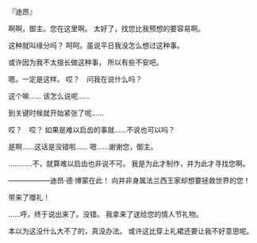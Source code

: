 『迪昂』

啊啊，御主。您在这里啊。
太好了，找您比我预想的要容易啊。

这种就叫缘分吗？
呵呵。虽说平日我没怎么想过这种事。

或许因为我不太擅长做这种事，
所以有些不安吧。

嗯。一定是这样。
哎？　问我在说什么吗？

这个嘛……
该怎么说呢……

到关键时候就开始紧张了呢……

哎？　哎？
如果是难以启齿的事就……不说也可以吗？

是啊……这话是没错啦……
嗯……谢谢您，御主。

…………不，就算难以启齿也非说不可。
我是为此才制作，并为此才寻找您啊。

——————迪昂·德·博蒙在此！
向并非身属法兰西王家却想要拯救世界的您！

带来了赠礼！

……呼。终于说出来了。没错。
我拿来了送给您的情人节礼物。

本以为这没什么大不了的，真没办法。
或许这比穿上礼裙还要让我不好意思呢。

